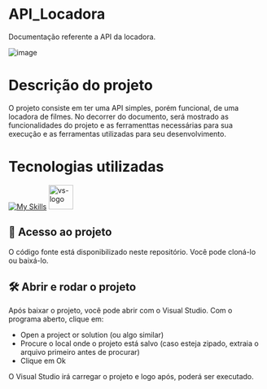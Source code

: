 # API_Locadora
Documentação referente a API da locadora. 

![image](https://user-images.githubusercontent.com/57766036/183265562-90a2228c-dfeb-4ffe-ae2b-36f125980ad4.png)

# Descrição do projeto
O projeto consiste em ter uma API simples, porém funcional, de uma locadora de filmes. No decorrer do documento, será mostrado as funcionalidades do projeto e as ferramenttas necessárias para sua execução e as ferramentas utilizadas para seu desenvolvimento.

# Tecnologias utilizadas
[![My Skills](https://skills.thijs.gg/icons?i=cs,mysql&theme=dark)](https://skills.thijs.gg)
<img width="48" src="https://static.wikia.nocookie.net/logopedia/images/e/ec/Microsoft_Visual_Studio_2022.svg" alt="vs-logo"/>

## 📁 Acesso ao projeto
O código fonte está disponibilizado neste repositório. Você pode cloná-lo ou baixá-lo.

## 🛠️ Abrir e rodar o projeto
Após baixar o projeto, você pode abrir com o Visual Studio. Com o programa aberto, clique em:

- Open a project or solution (ou algo similar)
- Procure o local onde o projeto está salvo (caso esteja zipado, extraia o arquivo primeiro antes de procurar)
- Clique em Ok

O Visual Studio irá carregar o projeto e logo após, poderá ser executado.



